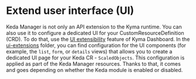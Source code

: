 # Extend user interface (UI)

Keda Manager is not only an API extension to the Kyma runtime. You can also use it to configure a dedicated UI for your CustomResourceDefinition (CRD).
To do that, use the [UI extensibility](https://github.com/kyma-project/busola/tree/main/docs/extensibility) feature of Kyma Dashboard.
In the [ui-extensions](/config/ui-extensions/) folder, you can find configuration for the UI components (for example, the `list`, `form`, or `details` views) that allows you to create a dedicated UI page for your Keda CR - `ScaledObjects`.
This configuration is applied as part of the Keda Manager resources. Thanks to that, it comes and goes depending on whether the Keda module is enabled or disabled.